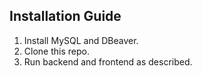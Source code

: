 ## Installation Guide

1. Install MySQL and DBeaver.
2. Clone this repo.
3. Run backend and frontend as described.